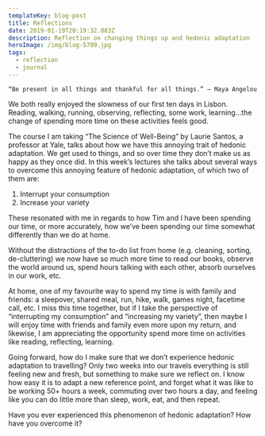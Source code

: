```yaml
---
templateKey: blog-post
title: Reflections
date: 2019-01-19T20:19:32.883Z
description: Reflection on changing things up and hedonic adaptation
heroImage: /img/blog-5709.jpg
tags:
  - reflection
  - journal
---
```

```
“Be present in all things and thankful for all things.” ― Maya Angelou
```

We both really enjoyed the slowness of our first ten days in Lisbon. Reading, walking, running, observing, reflecting, some work, learning...the change of spending more time on these activities feels good.

The course I am taking “The Science of Well-Being” by Laurie Santos, a professor at Yale, talks about how we have this annoying trait of hedonic adaptation. We get used to things, and so over time they don’t make us as happy as they once did. In this week’s lectures she talks about several ways to overcome this annoying feature of hedonic adaptation, of which two of them are:

1. Interrupt your consumption
2. Increase your variety

These resonated with me in regards to how Tim and I have been spending our time, or more accurately, how we’ve been spending our time somewhat differently than we do at home. 

Without the distractions of the to-do list from home (e.g. cleaning, sorting, de-cluttering) we now have so much more time to read our books, observe the world around us, spend hours talking with each other, absorb ourselves in our work, etc. 

At home, one of my favourite way to spend my time is with family and friends: a sleepover, shared meal, run, hike, walk, games night, facetime call, etc. I miss this time together, but if I take the perspective of “interrupting my consumption” and “increasing my variety”, then maybe I will enjoy time with friends and family even more upon my return, and likewise, I am appreciating the opportunity spend more time on activities like reading, reflecting, learning.

Going forward, how do I make sure that we don’t experience hedonic adaptation to travelling? Only two weeks into our travels everything is still feeling new and fresh, but something to make sure we reflect on. I know how easy it is to adapt a new reference point, and forget what it was like to be working 50+ hours a week, commuting over two hours a day, and feeling like you can do little more than sleep, work, eat, and then repeat.

Have you ever experienced this phenomenon of hedonic adaptation? How have you overcome it?
